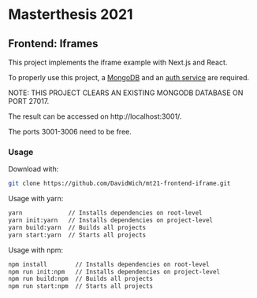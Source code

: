 # Masterthesis 2021

## Frontend: Iframes

This project implements the iframe example with Next.js and React.

To properly use this project, a [MongoDB](https://github.com/DavidWich/mt21-backend-db) and an [auth service](https://github.com/DavidWich/mt21-backend-auth) are required.

NOTE: THIS PROJECT CLEARS AN EXISTING MONGODB DATABASE ON PORT 27017.

The result can be accessed on http://localhost:3001/.

The ports 3001-3006 need to be free.

### Usage

Download with:

```bash
git clone https://github.com/DavidWich/mt21-frontend-iframe.git
```

Usage with yarn:

```bash
yarn             // Installs dependencies on root-level
yarn init:yarn   // Installs dependencies on project-level
yarn build:yarn  // Builds all projects
yarn start:yarn  // Starts all projects
```

Usage with npm:

```bash
npm install        // Installs dependencies on root-level
npm run init:npm   // Installs dependencies on project-level
npm run build:npm  // Builds all projects
npm run start:npm  // Starts all projects
```
